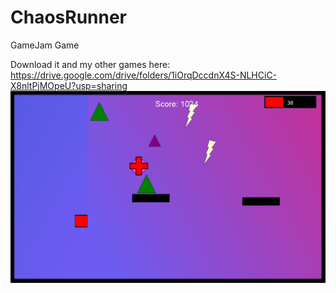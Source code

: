 # ChaosRunner
GameJam Game

Download it and my other games here: https://drive.google.com/drive/folders/1iOrqDccdnX4S-NLHCiC-X8nltPjMOpeU?usp=sharing
![alt text](https://github.com/Goldenlion5648/ChaosRunner/blob/master/chaos.png)



